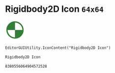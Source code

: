 # Rigidbody2D Icon `64x64`
<img src="/img/Rigidbody2D%20Icon.png" width=64 height=64>

``` CSharp
EditorGUIUtility.IconContent("Rigidbody2D Icon")
```
```
Rigidbody2D Icon
```
```
8380556064904572528
```
